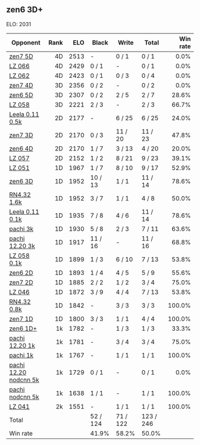 ## zen6 3D+ ##

ELO: 2031

Opponent | Rank | ELO | Black | Write | Total | Win rate
---------|-----:|----:|-------|-------|-------|-------:
[zen7 5D](zen7%205D.md) | 4D | 2513 | - | 0 / 1 | 0 / 1 | 0.0%
[LZ 066](LZ%20066.md) | 4D | 2429 | 0 / 1 | - | 0 / 1 | 0.0%
[LZ 062](LZ%20062.md) | 4D | 2423 | 0 / 1 | 0 / 3 | 0 / 4 | 0.0%
[zen7 4D](zen7%204D.md) | 3D | 2356 | 0 / 2 | - | 0 / 2 | 0.0%
[zen6 5D](zen6%205D.md) | 3D | 2307 | 0 / 2 | 2 / 5 | 2 / 7 | 28.6%
[LZ 058](LZ%20058.md) | 3D | 2221 | 2 / 3 | - | 2 / 3 | 66.7%
[Leela 0.11 0.5k](Leela%200.11%200.5k.md) | 2D | 2177 | - | 6 / 25 | 6 / 25 | 24.0%
[zen7 3D](zen7%203D.md) | 2D | 2170 | 0 / 3 | 11 / 20 | 11 / 23 | 47.8%
[zen6 4D](zen6%204D.md) | 2D | 2170 | 1 / 7 | 3 / 13 | 4 / 20 | 20.0%
[LZ 057](LZ%20057.md) | 2D | 2152 | 1 / 2 | 8 / 21 | 9 / 23 | 39.1%
[LZ 051](LZ%20051.md) | 1D | 1967 | 1 / 7 | 8 / 10 | 9 / 17 | 52.9%
[zen6 3D](zen6%203D.md) | 1D | 1952 | 10 / 13 | 1 / 1 | 11 / 14 | 78.6%
[RN4.32 1.6k](RN4.32%201.6k.md) | 1D | 1952 | 3 / 7 | 1 / 1 | 4 / 8 | 50.0%
[Leela 0.11 0.1k](Leela%200.11%200.1k.md) | 1D | 1935 | 7 / 8 | 4 / 6 | 11 / 14 | 78.6%
[pachi 3k](pachi%203k.md) | 1D | 1930 | 5 / 8 | 2 / 3 | 7 / 11 | 63.6%
[pachi 12.20 3k](pachi%2012.20%203k.md) | 1D | 1917 | 11 / 16 | - | 11 / 16 | 68.8%
[LZ 058 0.1k](LZ%20058%200.1k.md) | 1D | 1899 | 1 / 3 | 6 / 10 | 7 / 13 | 53.8%
[zen6 2D](zen6%202D.md) | 1D | 1893 | 1 / 4 | 4 / 5 | 5 / 9 | 55.6%
[zen7 2D](zen7%202D.md) | 1D | 1885 | 2 / 2 | 1 / 2 | 3 / 4 | 75.0%
[LZ 046](LZ%20046.md) | 1D | 1872 | 3 / 9 | 4 / 4 | 7 / 13 | 53.8%
[RN4.32 0.8k](RN4.32%200.8k.md) | 1D | 1842 | - | 3 / 3 | 3 / 3 | 100.0%
[zen7 1D](zen7%201D.md) | 1D | 1800 | 3 / 3 | 1 / 1 | 4 / 4 | 100.0%
[zen6 1D+](zen6%201D+.md) | 1k | 1782 | - | 1 / 3 | 1 / 3 | 33.3%
[pachi 12.20 1k](pachi%2012.20%201k.md) | 1k | 1781 | - | 3 / 4 | 3 / 4 | 75.0%
[pachi 1k](pachi%201k.md) | 1k | 1767 | - | 1 / 1 | 1 / 1 | 100.0%
[pachi 12.20 nodcnn 5k](pachi%2012.20%20nodcnn%205k.md) | 1k | 1729 | 0 / 1 | - | 0 / 1 | 0.0%
[pachi nodcnn 5k](pachi%20nodcnn%205k.md) | 1k | 1638 | 1 / 1 | - | 1 / 1 | 100.0%
[LZ 041](LZ%20041.md) | 2k | 1551 | - | 1 / 1 | 1 / 1 | 100.0%
Total | | | 52 / 124 | 71 / 122 | 123 / 246 | 
Win rate| | | 41.9% | 58.2% | 50.0% | 
